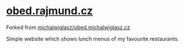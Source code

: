 [obed.rajmund.cz](https://obed.rajmund.cz)
=====================
Forked from [michalwiglasz/obed.michalwiglasz.cz](https://github.com/michalwiglasz/obed.michalwiglasz.cz)

Simple website which shows lunch menus of my favourite restaurants.
